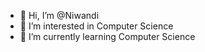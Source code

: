 - 👋 Hi, I’m @Niwandi
- 👀 I’m interested in Computer Science 
- 🌱 I’m currently learning Computer Science 


<!---
Niwandi/Niwandi is a ✨ special ✨ repository because its `README.md` (this file) appears on your GitHub profile.
You can click the Preview link to take a look at your changes.
--->
